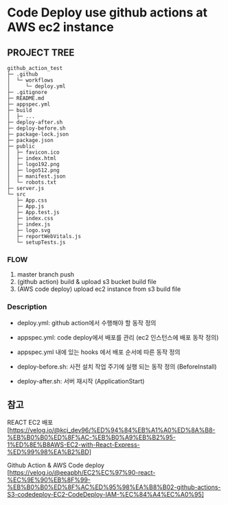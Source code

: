 # Code Deploy use github actions at AWS ec2 instance

## PROJECT TREE

```
github_action_test
├─ .github
│  └─ workflows
│     └─ deploy.yml
├─ .gitignore
├─ README.md
├─ appspec.yml
├─ build
│  ├─ ...
├─ deploy-after.sh
├─ deploy-before.sh
├─ package-lock.json
├─ package.json
├─ public
│  ├─ favicon.ico
│  ├─ index.html
│  ├─ logo192.png
│  ├─ logo512.png
│  ├─ manifest.json
│  └─ robots.txt
├─ server.js
└─ src
   ├─ App.css
   ├─ App.js
   ├─ App.test.js
   ├─ index.css
   ├─ index.js
   ├─ logo.svg
   ├─ reportWebVitals.js
   └─ setupTests.js
```

### FLOW
1. master branch push
2. (github action) build & upload s3 bucket build file
3. (AWS code deploy) upload ec2 instance from s3 build file

### Description
- deploy.yml: github action에서 수행해야 할 동작 정의
- appspec.yml: code deploy에서 배포를 관리 (ec2 인스턴스에 배포 동작 정의)
- appspec.yml 내에 있는 hooks 에서 배포 순서에 따른 동작 정의

- deploy-before.sh: 사전 설치 작업 주기에 실행 되는 동작 정의 (BeforeInstall)
- deploy-after.sh: 서버 재시작 (ApplicationStart)


## 참고

REACT EC2 배포
[https://velog.io/@kcj_dev96/%ED%94%84%EB%A1%A0%ED%8A%B8-%EB%B0%B0%ED%8F%AC-%EB%B0%A9%EB%B2%95-1%ED%8E%B8AWS-EC2-with-React-Express-%ED%99%98%EA%B2%BD]

Github Action & AWS Code deploy
[https://velog.io/@eeapbh/EC2%EC%97%90-react-%EC%9E%90%EB%8F%99-%EB%B0%B0%ED%8F%AC%ED%95%98%EA%B8%B02-github-actions-S3-codedeploy-EC2-CodeDeploy-IAM-%EC%84%A4%EC%A0%95]



